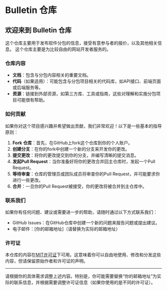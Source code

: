 # Bulletin 仓库

## 欢迎来到 Bulletin 仓库

这个仓库主要用于发布软件分包的信息，接受有意参与者的报价，以及其他相关信息。
这个仓库主要是为比较自由的网站开发者服务的。

### 仓库内容

- **文档**：包含与分包内容相关的重要文档。
- **代码**（如果适用）：可能包含与分包项目相关的代码库，如API接口、前端页面或后端服务等。
- **资源**：链接到外部资源，如第三方库、工具或指南，这些对理解和实施分包项目可能很有帮助。

### 如何贡献

如果你对这个项目感兴趣并希望做出贡献，我们非常欢迎！以下是一些基本的指导原则：

1. **Fork 仓库**：首先，在GitHub上fork这个仓库到你的个人账户。
2. **创建分支**：在你的fork中创建一个新的分支来开发你的更改。
3. **提交更改**：将你的更改提交到你的分支，并编写清晰的提交消息。
4. **发起Pull Request**：当你准备好将你的更改合并回主仓库时，发起一个Pull Request。
5. **等待审查**：仓库的管理员或团队成员将审查你的Pull Request，并可能要求你进行一些更改。
6. **合并**：一旦你的Pull Request被接受，你的更改将被合并到主仓库中。

### 联系我们

如果你有任何问题、建议或需要进一步的帮助，请随时通过以下方式联系我们：

- GitHub Issues：在GitHub仓库中创建一个新的问题来报告问题或提出建议。
- 电子邮件：[你的邮箱地址]（请替换为实际的邮箱地址）

### 许可证

本仓库的内容在[MIT许可证](LICENSE)下可用。这意味着你可以自由地使用、修改和分发这些内容，但请保留原始作者和许可证的声明。

---

请根据你的具体需求调整上述内容。特别是，你可能需要替换“你的邮箱地址”为实际的联系信息，并根据需要调整许可证信息（如果你使用的是不同的许可证）。
